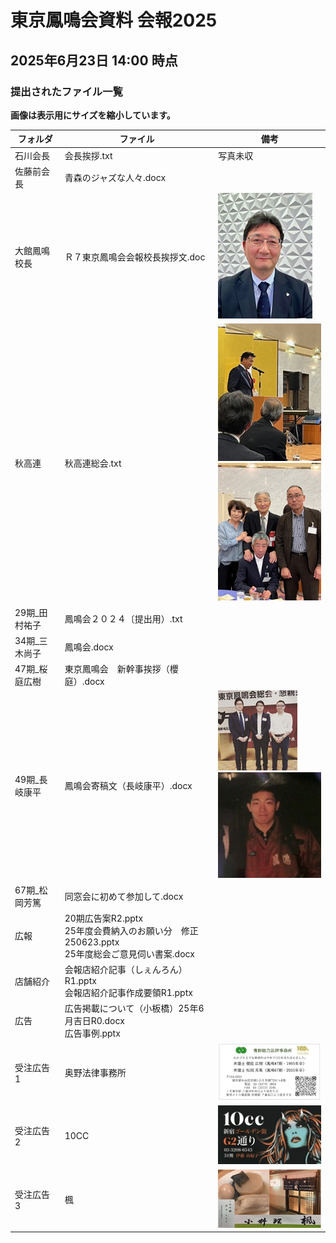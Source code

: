 
# 東京鳳鳴会資料 会報2025

## 2025年6月23日 14:00 時点

### 提出されたファイル一覧

**画像は表示用にサイズを縮小しています。**

| フォルダ|ファイル |備考|
|---|---|---|
|石川会長 | 会長挨拶.txt | 写真未収|
|佐藤前会長 | 青森のジャズな人々.docx | |
|大館鳳鳴校長 |Ｒ７東京鳳鳴会会報校長挨拶文.doc|  ![写真あり](https://github.com/metoki/misc/blob/main/event2025/images/A_small.jpg)|
| 秋高連 | 秋高連総会.txt |![写真あり](https://github.com/metoki/misc/blob/main/event2025/images/B_small.jpg) <br/>![写真あり](https://github.com/metoki/misc/blob/main/event2025/images/C_small.jpg)  |
|29期_田村祐子|鳳鳴会２０２４〔提出用）.txt| |
|34期_三木尚子| 鳳鳴会.docx| |
|47期_桜庭広樹|東京鳳鳴会　新幹事挨拶（櫻庭）.docx| |
|49期_長岐康平| 鳳鳴会寄稿文（長岐康平）.docx| ![写真あり](https://github.com/metoki/misc/blob/main/event2025/images/D_small.jpg) <br/>![写真あり](https://github.com/metoki/misc/blob/main/event2025/images/E_small.jpg) <br/>|
|67期_松岡芳篤 |  同窓会に初めて参加して.docx | |
|広報        | 20期広告案R2.pptx <br/>25年度会費納入のお願い分　修正250623.pptx <br/>  25年度総会ご意見伺い書案.docx | |
| 店舗紹介    | 会報店紹介記事（しぇんろん）R1.pptx <br/>  会報店紹介記事作成要領R1.pptx |
| 広告       |   広告掲載について（小板橋）25年6月吉日R0.docx <br/> 広告事例.pptx|
|受注広告 1 | 奥野法律事務所 |![写真あり](https://github.com/metoki/misc/blob/main/event2025/images/H_small.jpg)|
|受注広告 2 |10CC| ![写真あり](https://github.com/metoki/misc/blob/main/event2025/images/F_small.jpg)|
|受注広告 3 |楓|![写真あり](https://github.com/metoki/misc/blob/main/event2025/images/G_small.jpg)|
